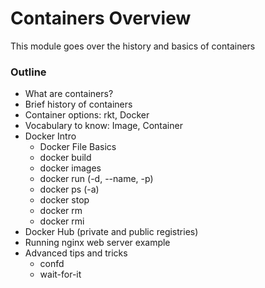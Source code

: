 # Containers Overview

This module goes over the history and basics of containers

### Outline

* What are containers?
* Brief history of containers
* Container options: rkt, Docker
* Vocabulary to know: Image, Container
* Docker Intro
	* Docker File Basics
	* docker build
	* docker images
	* docker run (-d, --name, -p)
	* docker ps (-a)
	* docker stop
	* docker rm
	* docker rmi
* Docker Hub (private and public registries)
* Running nginx web server example
* Advanced tips and tricks
	* confd
	* wait-for-it


